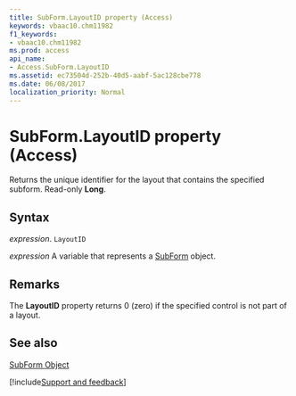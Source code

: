 ```yaml
---
title: SubForm.LayoutID property (Access)
keywords: vbaac10.chm11982
f1_keywords:
- vbaac10.chm11982
ms.prod: access
api_name:
- Access.SubForm.LayoutID
ms.assetid: ec73504d-252b-40d5-aabf-5ac128cbe778
ms.date: 06/08/2017
localization_priority: Normal
---
```



# SubForm.LayoutID property (Access)

Returns the unique identifier for the layout that contains the specified subform. Read-only  **Long**.


## Syntax

_expression_. `LayoutID`

_expression_ A variable that represents a [SubForm](Access.SubForm.md) object.


## Remarks

The  **LayoutID** property returns 0 (zero) if the specified control is not part of a layout.


## See also


[SubForm Object](Access.SubForm.md)

[!include[Support and feedback](~/includes/feedback-boilerplate.md)]